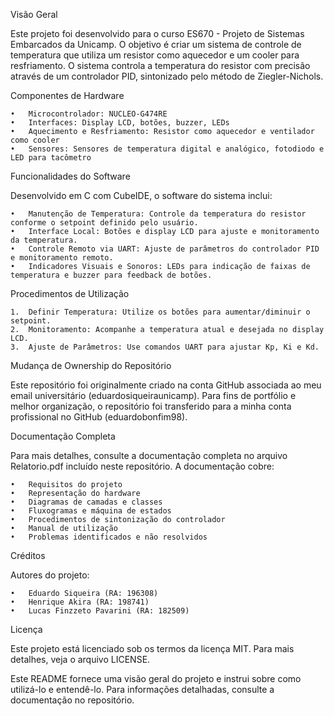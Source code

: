 Visão Geral

Este projeto foi desenvolvido para o curso ES670 - Projeto de Sistemas Embarcados da Unicamp. O objetivo é criar um sistema de controle de temperatura que utiliza um resistor como aquecedor e um cooler para resfriamento. O sistema controla a temperatura do resistor com precisão através de um controlador PID, sintonizado pelo método de Ziegler-Nichols.

Componentes de Hardware

	•	Microcontrolador: NUCLEO-G474RE
	•	Interfaces: Display LCD, botões, buzzer, LEDs
	•	Aquecimento e Resfriamento: Resistor como aquecedor e ventilador como cooler
	•	Sensores: Sensores de temperatura digital e analógico, fotodiodo e LED para tacômetro

Funcionalidades do Software

Desenvolvido em C com CubeIDE, o software do sistema inclui:

	•	Manutenção de Temperatura: Controle da temperatura do resistor conforme o setpoint definido pelo usuário.
	•	Interface Local: Botões e display LCD para ajuste e monitoramento da temperatura.
	•	Controle Remoto via UART: Ajuste de parâmetros do controlador PID e monitoramento remoto.
	•	Indicadores Visuais e Sonoros: LEDs para indicação de faixas de temperatura e buzzer para feedback de botões.

Procedimentos de Utilização

	1.	Definir Temperatura: Utilize os botões para aumentar/diminuir o setpoint.
	2.	Monitoramento: Acompanhe a temperatura atual e desejada no display LCD.
	3.	Ajuste de Parâmetros: Use comandos UART para ajustar Kp, Ki e Kd.

Mudança de Ownership do Repositório

Este repositório foi originalmente criado na conta GitHub associada ao meu email universitário (eduardosiqueiraunicamp). Para fins de portfólio e melhor organização, o repositório foi transferido para a minha conta profissional no GitHub (eduardobonfim98).

Documentação Completa

Para mais detalhes, consulte a documentação completa no arquivo Relatorio.pdf incluído neste repositório. A documentação cobre:

	•	Requisitos do projeto
	•	Representação do hardware
	•	Diagramas de camadas e classes
	•	Fluxogramas e máquina de estados
	•	Procedimentos de sintonização do controlador
	•	Manual de utilização
	•	Problemas identificados e não resolvidos

Créditos

Autores do projeto:

	•	Eduardo Siqueira (RA: 196308)
	•	Henrique Akira (RA: 198741)
	•	Lucas Finzzeto Pavarini (RA: 182509)

Licença

Este projeto está licenciado sob os termos da licença MIT. Para mais detalhes, veja o arquivo LICENSE.

Este README fornece uma visão geral do projeto e instrui sobre como utilizá-lo e entendê-lo. Para informações detalhadas, consulte a documentação no repositório.
